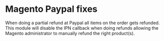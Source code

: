 Magento Paypal fixes
====================

When doing a partial refund at Paypal all items on the order  gets refunded. This module will disable the IPN callback when doing refunds allowing the Magento administrator to manually refund the right product(s).